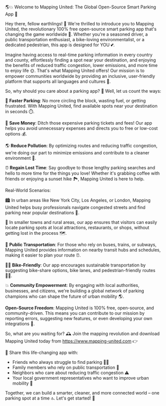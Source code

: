 🌎💥 Welcome to Mapping United: The Global Open-Source Smart Parking App 🚀

Hey there, fellow earthlings! 👋 We're thrilled to introduce you to Mapping United, the revolutionary 100% free open-source smart parking app that's changing the game worldwide 🌟. Whether you're a seasoned driver, a public transportation enthusiast, a bike-loving environmentalist, or a dedicated pedestrian, this app is designed for YOU 💕.

Imagine having access to real-time parking information in every country and county, effortlessly finding a spot near your destination, and enjoying the benefits of reduced traffic congestion, lower emissions, and more time to enjoy life 🌞. That's what Mapping United offers! Our mission is to empower communities worldwide by providing an inclusive, user-friendly platform that supports all languages and cultures 🎉.

So, why should you care about a parking app? 🤔 Well, let us count the ways:

🚗 **Faster Parking**: No more circling the block, wasting fuel, or getting frustrated. With Mapping United, find available spots near your destination in seconds ⏱️.

💸 **Save Money**: Ditch those expensive parking tickets and fees! Our app helps you avoid unnecessary expenses and directs you to free or low-cost options 💰.

🌎 **Reduce Pollution**: By optimizing routes and reducing traffic congestion, we're doing our part to minimize emissions and contribute to a cleaner environment 🌟.

⏰ **Regain Lost Time**: Say goodbye to those lengthy parking searches and hello to more time for the things you love! Whether it's grabbing coffee with friends or enjoying a sunset hike 🏞️, Mapping United is here to help.

Real-World Scenarios:

🏙️ In urban areas like New York City, Los Angeles, or London, Mapping United helps busy professionals navigate congested streets and find parking near popular destinations 🏢.

🌳 In smaller towns and rural areas, our app ensures that visitors can easily locate parking spots at local attractions, restaurants, or shops, without getting lost in the process 🗺️.

🚌 **Public Transportation**: For those who rely on buses, trains, or subways, Mapping United provides information on nearby transit hubs and schedules, making it easier to plan your route ⏰.

🚴‍♂️ **Bike-Friendly**: Our app encourages sustainable transportation by suggesting bike-share options, bike lanes, and pedestrian-friendly routes 🚴‍♀️.

💥 **Community Empowerment**: By engaging with local authorities, businesses, and citizens, we're building a global network of parking champions who can shape the future of urban mobility 🌎.

**Open-Source Freedom**: Mapping United is 100% free, open-source, and community-driven. This means you can contribute to our mission by reporting errors, suggesting new features, or even developing your own integrations 🔧.

So, what are you waiting for? 🕰️ Join the mapping revolution and download Mapping United today from https://www.mapping-united.com 👉

🎉 Share this life-changing app with:

* Friends who always struggle to find parking 🤦‍♂️
* Family members who rely on public transportation 🚌
* Neighbors who care about reducing traffic congestion ⚠️
* Your local government representatives who want to improve urban mobility 💪

Together, we can build a smarter, cleaner, and more connected world – one parking spot at a time 🔝. Let's get started! 🎉